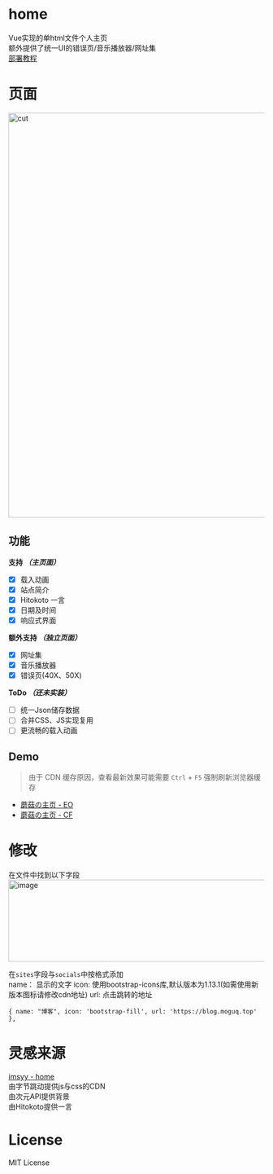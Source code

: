 # home
Vue实现的单html文件个人主页  
额外提供了统一UI的错误页/音乐播放器/网址集  
[部署教程](https://blog.moguq.top/posts/25080701/)

# 页面
<img width="1306" height="795" alt="cut" src="https://pic.moguq.top/images/250807-home01.png" />

## 功能
**支持 *（主页面）***
- [x] 载入动画
- [x] 站点简介
- [x] Hitokoto 一言
- [x] 日期及时间
- [x] 响应式界面

**额外支持 *（独立页面）***
- [x] 网址集
- [x] 音乐播放器
- [x] 错误页(40X、50X) 

 **ToDo *（还未实装）***
 - [ ] 统一Json储存数据
 - [ ] 合并CSS、JS实现复用
 - [ ] 更流畅的载入动画
       
## Demo

> 由于 CDN 缓存原因，查看最新效果可能需要 `Ctrl` + `F5` 强制刷新浏览器缓存

- [蘑菇の主页 - EO](https://www.moguq.top)
- [蘑菇の主页 - CF](https://moguq.top)

# 修改
在文件中找到以下字段  
<img width="622" height="161" alt="image" src="https://pic.moguq.top/images/250807-home02.png" />

在``sites``字段与``socials``中按格式添加  
name： 显示的文字 icon: 使用bootstrap-icons库,默认版本为1.13.1(如需使用新版本图标请修改cdn地址) url: 点击跳转的地址  
```
{ name: "博客", icon: 'bootstrap-fill', url: 'https://blog.moguq.top' },
```

# 灵感来源
[imsyy - home](https://github.com/imsyy/home)  
由字节跳动提供js与css的CDN  
由次元API提供背景  
由Hitokoto提供一言  

# License
MIT License
